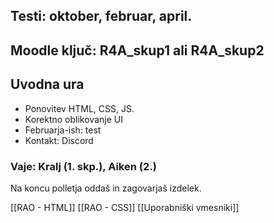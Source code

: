 ## Testi: oktober, februar, april.

## Moodle ključ: R4A_skup1 ali R4A_skup2

## Uvodna ura
- Ponovitev HTML, CSS, JS.
- Korektno oblikovanje UI
- Februarja-ish: test
- Kontakt: Discord
### Vaje: Kralj (1. skp.), Aiken (2.)
Na koncu polletja oddaš in zagovarjaš izdelek. 

[[RAO - HTML]]
[[RAO - CSS]]
[[Uporabniški vmesniki]]